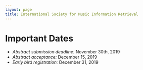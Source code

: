 ```yaml
---
layout: page
title: International Society for Music Information Retrieval
---
```


# Important Dates
- _Abstract submission deadline:_ November 30th, 2019
- _Abstract acceptance:_ December 15, 2019
- _Early bird registration:_ December 31, 2019